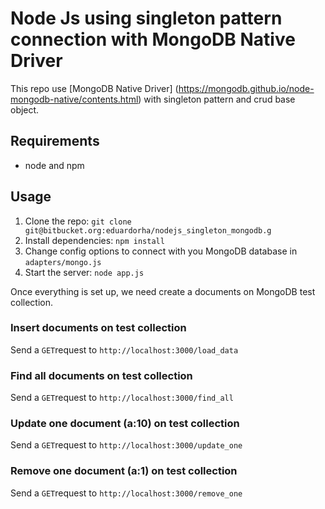 # Node Js using singleton pattern connection with MongoDB Native Driver

This repo use [MongoDB Native Driver] (https://mongodb.github.io/node-mongodb-native/contents.html) with singleton pattern and crud base object.

## Requirements

- node and npm

## Usage

1. Clone the repo: `git clone git@bitbucket.org:eduardorha/nodejs_singleton_mongodb.g`
2. Install dependencies: `npm install`
3. Change config options to connect with you MongoDB database in `adapters/mongo.js`
5. Start the server: `node app.js`

Once everything is set up, we need create a documents on MongoDB test collection.

### Insert documents on test collection 

Send a `GET`request to `http://localhost:3000/load_data` 

### Find all documents on test collection
 
Send a `GET`request to `http://localhost:3000/find_all`
 
### Update one document (a:10) on test collection
 
Send a `GET`request to `http://localhost:3000/update_one`
 
### Remove one document (a:1) on test collection
 
Send a `GET`request to `http://localhost:3000/remove_one`